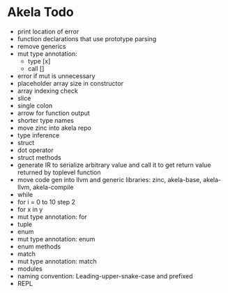 # Akela Todo
* print location of error
* function declarations that use prototype parsing
* remove generics
* mut type annotation:
  * type [x]
  * call []
* error if mut is unnecessary
* placeholder array size in constructor
* array indexing check
* slice
* single colon
* arrow for function output
* shorter type names
* move zinc into akela repo
* type inference
* struct
* dot operator
* struct methods
* generate IR to serialize arbitrary value and call it to get return value returned by toplevel function
* move code gen into llvm and generic libraries: zinc, akela-base, akela-llvm, akela-compile
* while
* for i = 0 to 10 step 2
* for x in y
* mut type annotation: for
* tuple
* enum
* mut type annotation: enum
* enum methods
* match
* mut type annotation: match
* modules
* naming convention: Leading-upper-snake-case and prefixed
* REPL